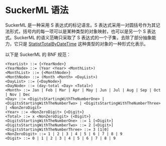 # SuckerML 语法
SuckerML 是一种采用 S 表达式的标记语言。S 表达式采用一对圆括号作为其记法形式，括号内的每一项可以是某种类型的对象映射，也可以是另一个 S 表达式。SuckerML 的语义范畴只采取了 S 表达式的一个子集，去除了部分抽象能力，它只是 [StatistTotalByDateTime][1] 这种类型的对象的一种形式化表示。

以下是 SuckerML 的 BNF 规范：
```
<YearList> ::= {<YearNode>}
<YearNode> ::= (Year <Year> <MonthList>)
<MonthList> ::= {<MonthNode>}
<MonthNode> ::= (Month <Month> <DayList>)
<DayList> ::= {<DayNode>}
<DayNode> ::= (day-total <Day> <Total>)
<Month> ::= Jan | Feb | Mar | Apr | May | Jun | Jul | Aug | Sep | Oct | Nov | Dec 
<Day> ::= <DigitsStartingWithTheNumberOne> | <DigitsStartingWithTheNumberTwo> | <DigitsStartingWithTheNumberThree> | <NonZeroDigit>
<Year> ::= <NonZeroDigit> {<Digit>}
<Total> ::= x <NonZeroDigit> {<Digit>}
<DigitsStartingWithTheNumberOne> ::= 1 [<Digit>]
<DigitsStartingWithTheNumberTwo> ::= 2 [<Digit>]
<DigitsStartingWithTheNumberThree> ::= 3 [1|0]
<NonZeroDigit> ::= 1 | 2 | 3 | 4 | 5 | 6 | 7 | 8 | 9
<Digit> ::= 0 | 1 | 2 | 3 | 4 | 5 | 6 | 7 | 8 | 9
```

[1]: https://github.com/LiangJianyi/VisualizationRecorder/blob/master/VisualizationRecorder/Model/StatistTotalByDateTime.cs